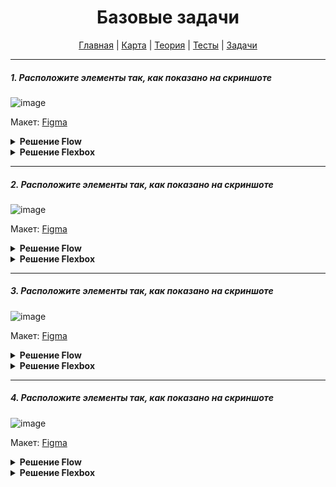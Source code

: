 <div align="center">

# Базовые задачи

[Главная](https://github.com/dollaween/junior-roadmap/)
|
[Карта](/roadmap/README.md)
|
[Теория](/theory/README.md)
|
[Тесты](/tests/README.md)
|
[Задачи](/tasks/README.md)

</div>

---

##### 1. Расположите элементы так, как показано на скриншоте

![image](https://user-images.githubusercontent.com/48933270/122679095-3071fe80-d1f2-11eb-994d-b2c48dd95686.png)

Макет: [Figma](https://www.figma.com/file/PnnS2RDlKkxS20vZGoKTRy/Tasks?node-id=2%3A5)

<details><summary><b>Решение Flow</b></summary>
<p>

```html
<ul>
  <li>Home</li>
  <li>About</li>
  <li>Contacts</li>
  <li>Service</li>
  <li>FAQ</li>
</ul>
```

```css
ul {
  width: max-content;
  margin: 30px auto;
  padding: 0;
}

li {
  display: inline-block;
  margin-right: 25px;
}

li:last-child {
  margin-right: 0;
}
```

</p>
</details>

<details><summary><b>Решение Flexbox</b></summary>
<p>

```html
<ul>
  <li>Home</li>
  <li>About</li>
  <li>Contacts</li>
  <li>Service</li>
  <li>FAQ</li>
</ul>
```

```css
ul {
  display: flex;
  width: max-content;
  margin: 30px auto;
  padding: 0;
  gap: 25px;
}

li {
  list-style: none;
}
```

</p>
</details>

---

##### 2. Расположите элементы так, как показано на скриншоте

![image](https://user-images.githubusercontent.com/48933270/122679706-91023b00-d1f4-11eb-8947-b87a118799ee.png)

Макет: [Figma](https://www.figma.com/file/PnnS2RDlKkxS20vZGoKTRy/Tasks?node-id=2%3A6)


<details><summary><b>Решение Flow</b></summary>
<p>

В качестве точки-разделителя, использован символ шрифта `•`.

```html
<ul>
  <li>Home</li>
  <li>About</li>
  <li>Contacts</li>
  <li>Service</li>
  <li>FAQ</li>
</ul>
```

```css
ul {
  width: max-content;
  margin: 30px auto;
  padding: 0;
}

li {
  display: inline-block;
  margin-right: 40px;
  position: relative;
}

li::after {
  content: '•';
  position: absolute;
  color: #aaa;
  top: 0;
  right: -23px;
}

li:last-child {
  margin-right: 0;
}

li:last-child::after {
  display: none;
}
```

</p>
</details>

<details><summary><b>Решение Flexbox</b></summary>
<p>

В качестве точки-разделителя сделан псевдоэлемент с размерами и фоном.
  
```html
<ul>
  <li>Home</li>
  <li>About</li>
  <li>Contacts</li>
  <li>Service</li>
  <li>FAQ</li>
</ul>
```

```css
ul {
  display: flex;
  width: max-content;
  margin: 30px auto;
  padding: 0;
  gap: 40px;
}

li {
  list-style: none;
  position: relative;
}

li::after {
  content: '';
  position: absolute;
  width: 5px;
  height: 5px;
  background: #aaa;
  border-radius: 50%;
  top: 50%;
  right: -23px;
  transform: translateY(-50%);
}

li:last-child::after {
  display: none;
}
```

</p>
</details>

---

##### 3. Расположите элементы так, как показано на скриншоте

![image](https://user-images.githubusercontent.com/48933270/122681278-2523d080-d1fc-11eb-9849-ec7210136af7.png)

Макет: [Figma](https://www.figma.com/file/PnnS2RDlKkxS20vZGoKTRy/Tasks?node-id=2%3A7)

<details><summary><b>Решение Flow</b></summary>
<p>

```html
<ul>
  <li>
    <svg viewBox="0 0 20 20">
      <path d="M5.34119 4.57509C5.12965 4.36356 4.78669 4.36356 4.57515 4.57509C4.36362 4.78663 4.36362 5.12959 4.57515 5.34113L9.234 9.99997L4.65887 14.5751C4.44734 14.7866 4.44734 15.1296 4.65887 15.3411C4.87041 15.5527 5.21337 15.5527 5.42491 15.3411L10 10.766L14.5752 15.3411C14.7867 15.5527 15.1297 15.5527 15.3412 15.3411C15.5527 15.1296 15.5527 14.7866 15.3412 14.5751L10.7661 9.99997L15.4249 5.34113C15.6364 5.12959 15.6364 4.78663 15.4249 4.57509C15.2134 4.36356 14.8704 4.36356 14.6589 4.57509L10 9.23394L5.34119 4.57509Z" />
    </svg>
    <span>Home</span>
  </li>
  <li>
    <svg viewBox="0 0 20 20">
      <path d="M5.34119 4.57509C5.12965 4.36356 4.78669 4.36356 4.57515 4.57509C4.36362 4.78663 4.36362 5.12959 4.57515 5.34113L9.234 9.99997L4.65887 14.5751C4.44734 14.7866 4.44734 15.1296 4.65887 15.3411C4.87041 15.5527 5.21337 15.5527 5.42491 15.3411L10 10.766L14.5752 15.3411C14.7867 15.5527 15.1297 15.5527 15.3412 15.3411C15.5527 15.1296 15.5527 14.7866 15.3412 14.5751L10.7661 9.99997L15.4249 5.34113C15.6364 5.12959 15.6364 4.78663 15.4249 4.57509C15.2134 4.36356 14.8704 4.36356 14.6589 4.57509L10 9.23394L5.34119 4.57509Z" />
    </svg>
    <span>About</span>
  </li>
  <li>
    <svg viewBox="0 0 20 20">
      <path d="M5.34119 4.57509C5.12965 4.36356 4.78669 4.36356 4.57515 4.57509C4.36362 4.78663 4.36362 5.12959 4.57515 5.34113L9.234 9.99997L4.65887 14.5751C4.44734 14.7866 4.44734 15.1296 4.65887 15.3411C4.87041 15.5527 5.21337 15.5527 5.42491 15.3411L10 10.766L14.5752 15.3411C14.7867 15.5527 15.1297 15.5527 15.3412 15.3411C15.5527 15.1296 15.5527 14.7866 15.3412 14.5751L10.7661 9.99997L15.4249 5.34113C15.6364 5.12959 15.6364 4.78663 15.4249 4.57509C15.2134 4.36356 14.8704 4.36356 14.6589 4.57509L10 9.23394L5.34119 4.57509Z" />
    </svg>
    <span>Contacts</span>
  </li>
</ul>
```

```css
body {
  font-family: Arial, sans-serif;
  font-size: 14px;
  line-height: 20px;
}

ul {
  width: max-content;
  margin: 30px auto;
  padding: 0;
}

li {
  display: inline-block;
  margin-right: 40px;
}

li:last-child {
  margin-right: 0;
}

svg {
  width: 20px;
  height: 20px;
  vertical-align: bottom;
  margin-right: 6px;
}
```

</p>
</details>


<details><summary><b>Решение Flexbox</b></summary>
<p>

```html
<ul>
  <li>
    <svg viewBox="0 0 20 20">
      <path d="M5.34119 4.57509C5.12965 4.36356 4.78669 4.36356 4.57515 4.57509C4.36362 4.78663 4.36362 5.12959 4.57515 5.34113L9.234 9.99997L4.65887 14.5751C4.44734 14.7866 4.44734 15.1296 4.65887 15.3411C4.87041 15.5527 5.21337 15.5527 5.42491 15.3411L10 10.766L14.5752 15.3411C14.7867 15.5527 15.1297 15.5527 15.3412 15.3411C15.5527 15.1296 15.5527 14.7866 15.3412 14.5751L10.7661 9.99997L15.4249 5.34113C15.6364 5.12959 15.6364 4.78663 15.4249 4.57509C15.2134 4.36356 14.8704 4.36356 14.6589 4.57509L10 9.23394L5.34119 4.57509Z" />
    </svg>
    <span>Home</span>
  </li>
  <li>
    <svg viewBox="0 0 20 20">
      <path d="M5.34119 4.57509C5.12965 4.36356 4.78669 4.36356 4.57515 4.57509C4.36362 4.78663 4.36362 5.12959 4.57515 5.34113L9.234 9.99997L4.65887 14.5751C4.44734 14.7866 4.44734 15.1296 4.65887 15.3411C4.87041 15.5527 5.21337 15.5527 5.42491 15.3411L10 10.766L14.5752 15.3411C14.7867 15.5527 15.1297 15.5527 15.3412 15.3411C15.5527 15.1296 15.5527 14.7866 15.3412 14.5751L10.7661 9.99997L15.4249 5.34113C15.6364 5.12959 15.6364 4.78663 15.4249 4.57509C15.2134 4.36356 14.8704 4.36356 14.6589 4.57509L10 9.23394L5.34119 4.57509Z" />
    </svg>
    <span>About</span>
  </li>
  <li>
    <svg viewBox="0 0 20 20">
      <path d="M5.34119 4.57509C5.12965 4.36356 4.78669 4.36356 4.57515 4.57509C4.36362 4.78663 4.36362 5.12959 4.57515 5.34113L9.234 9.99997L4.65887 14.5751C4.44734 14.7866 4.44734 15.1296 4.65887 15.3411C4.87041 15.5527 5.21337 15.5527 5.42491 15.3411L10 10.766L14.5752 15.3411C14.7867 15.5527 15.1297 15.5527 15.3412 15.3411C15.5527 15.1296 15.5527 14.7866 15.3412 14.5751L10.7661 9.99997L15.4249 5.34113C15.6364 5.12959 15.6364 4.78663 15.4249 4.57509C15.2134 4.36356 14.8704 4.36356 14.6589 4.57509L10 9.23394L5.34119 4.57509Z" />
    </svg>
    <span>Contacts</span>
  </li>
</ul>
```

```css
body {
  font-family: Arial, sans-serif;
  font-size: 14px;
  line-height: 20px;
}

ul {
  display: flex;
  width: max-content;
  margin: 30px auto;
  padding: 0;
  gap: 40px;
}

li {
  display: flex;
  align-items: center;
}

svg {
  width: 20px;
  height: 20px;
  margin-right: 8px;
}
```

</p>
</details>

---

##### 4. Расположите элементы так, как показано на скриншоте

![image](https://user-images.githubusercontent.com/48933270/122693882-4ad4c800-d244-11eb-8de1-cc7b065ef8a5.png)

Макет: [Figma](https://www.figma.com/file/PnnS2RDlKkxS20vZGoKTRy/Tasks?node-id=2%3A8)

<details><summary><b>Решение Flow</b></summary>
<p>

```html
<ul>
  <li>
    <svg viewBox="0 0 20 20">
      <path d="M5.34119 4.57509C5.12965 4.36356 4.78669 4.36356 4.57515 4.57509C4.36362 4.78663 4.36362 5.12959 4.57515 5.34113L9.234 9.99997L4.65887 14.5751C4.44734 14.7866 4.44734 15.1296 4.65887 15.3411C4.87041 15.5527 5.21337 15.5527 5.42491 15.3411L10 10.766L14.5752 15.3411C14.7867 15.5527 15.1297 15.5527 15.3412 15.3411C15.5527 15.1296 15.5527 14.7866 15.3412 14.5751L10.7661 9.99997L15.4249 5.34113C15.6364 5.12959 15.6364 4.78663 15.4249 4.57509C15.2134 4.36356 14.8704 4.36356 14.6589 4.57509L10 9.23394L5.34119 4.57509Z" />
    </svg>
    <p>Home</p>
  </li>
  <li>
    <svg viewBox="0 0 20 20">
      <path d="M5.34119 4.57509C5.12965 4.36356 4.78669 4.36356 4.57515 4.57509C4.36362 4.78663 4.36362 5.12959 4.57515 5.34113L9.234 9.99997L4.65887 14.5751C4.44734 14.7866 4.44734 15.1296 4.65887 15.3411C4.87041 15.5527 5.21337 15.5527 5.42491 15.3411L10 10.766L14.5752 15.3411C14.7867 15.5527 15.1297 15.5527 15.3412 15.3411C15.5527 15.1296 15.5527 14.7866 15.3412 14.5751L10.7661 9.99997L15.4249 5.34113C15.6364 5.12959 15.6364 4.78663 15.4249 4.57509C15.2134 4.36356 14.8704 4.36356 14.6589 4.57509L10 9.23394L5.34119 4.57509Z" />
    </svg>
    <p>About</p>
  </li>
  <li>
    <svg viewBox="0 0 20 20">
      <path d="M5.34119 4.57509C5.12965 4.36356 4.78669 4.36356 4.57515 4.57509C4.36362 4.78663 4.36362 5.12959 4.57515 5.34113L9.234 9.99997L4.65887 14.5751C4.44734 14.7866 4.44734 15.1296 4.65887 15.3411C4.87041 15.5527 5.21337 15.5527 5.42491 15.3411L10 10.766L14.5752 15.3411C14.7867 15.5527 15.1297 15.5527 15.3412 15.3411C15.5527 15.1296 15.5527 14.7866 15.3412 14.5751L10.7661 9.99997L15.4249 5.34113C15.6364 5.12959 15.6364 4.78663 15.4249 4.57509C15.2134 4.36356 14.8704 4.36356 14.6589 4.57509L10 9.23394L5.34119 4.57509Z" />
    </svg>
    <p>Contacts</p>
  </li>
</ul>
```

```css
body {
  font-family: Arial, sans-serif;
  font-size: 14px;
  line-height: 20px;
}

ul {
  width: max-content;
  margin: 30px auto;
  padding: 0;
}

li {
  display: inline-block;
  margin-right: 40px;
  text-align: center;
}

li:last-child {
  margin-right: 0;
}

svg {
  width: 20px;
  height: 20px;
}

p {
  margin: 0;
}
```

</p>
</details>

<details><summary><b>Решение Flexbox</b></summary>
<p>

```html
<ul>
  <li>
    <svg viewBox="0 0 20 20">
      <path d="M5.34119 4.57509C5.12965 4.36356 4.78669 4.36356 4.57515 4.57509C4.36362 4.78663 4.36362 5.12959 4.57515 5.34113L9.234 9.99997L4.65887 14.5751C4.44734 14.7866 4.44734 15.1296 4.65887 15.3411C4.87041 15.5527 5.21337 15.5527 5.42491 15.3411L10 10.766L14.5752 15.3411C14.7867 15.5527 15.1297 15.5527 15.3412 15.3411C15.5527 15.1296 15.5527 14.7866 15.3412 14.5751L10.7661 9.99997L15.4249 5.34113C15.6364 5.12959 15.6364 4.78663 15.4249 4.57509C15.2134 4.36356 14.8704 4.36356 14.6589 4.57509L10 9.23394L5.34119 4.57509Z" />
    </svg>
    <p>Home</p>
  </li>
  <li>
    <svg viewBox="0 0 20 20">
      <path d="M5.34119 4.57509C5.12965 4.36356 4.78669 4.36356 4.57515 4.57509C4.36362 4.78663 4.36362 5.12959 4.57515 5.34113L9.234 9.99997L4.65887 14.5751C4.44734 14.7866 4.44734 15.1296 4.65887 15.3411C4.87041 15.5527 5.21337 15.5527 5.42491 15.3411L10 10.766L14.5752 15.3411C14.7867 15.5527 15.1297 15.5527 15.3412 15.3411C15.5527 15.1296 15.5527 14.7866 15.3412 14.5751L10.7661 9.99997L15.4249 5.34113C15.6364 5.12959 15.6364 4.78663 15.4249 4.57509C15.2134 4.36356 14.8704 4.36356 14.6589 4.57509L10 9.23394L5.34119 4.57509Z" />
    </svg>
    <p>About</p>
  </li>
  <li>
    <svg viewBox="0 0 20 20">
      <path d="M5.34119 4.57509C5.12965 4.36356 4.78669 4.36356 4.57515 4.57509C4.36362 4.78663 4.36362 5.12959 4.57515 5.34113L9.234 9.99997L4.65887 14.5751C4.44734 14.7866 4.44734 15.1296 4.65887 15.3411C4.87041 15.5527 5.21337 15.5527 5.42491 15.3411L10 10.766L14.5752 15.3411C14.7867 15.5527 15.1297 15.5527 15.3412 15.3411C15.5527 15.1296 15.5527 14.7866 15.3412 14.5751L10.7661 9.99997L15.4249 5.34113C15.6364 5.12959 15.6364 4.78663 15.4249 4.57509C15.2134 4.36356 14.8704 4.36356 14.6589 4.57509L10 9.23394L5.34119 4.57509Z" />
    </svg>
    <p>Contacts</p>
  </li>
</ul>
```

```css
body {
  font-family: Arial, sans-serif;
  font-size: 14px;
  line-height: 20px;
}

ul {
  display: flex;
  width: max-content;
  margin: 30px auto;
  padding: 0;
  gap: 40px;
}

li {
  display: flex;
  align-items: center;
  flex-direction: column;
}

svg {
  width: 20px;
  height: 20px;
}

p {
  margin: 0;
}
```

</p>
</details>


